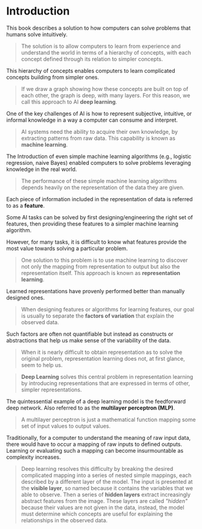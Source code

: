 # Introduction

This book describes a solution to how computers can solve problems that humans solve intuitively.

> The solution is to allow computers to learn from experience and understand the world in terms of a hierarchy of concepts, with each concept defined through its relation to simpler concepts.

This hierarchy of concepts enables computers to learn complicated concepts building from simpler ones.

> If we draw a graph showing how these concepts are built on top of each other, the graph is deep, with many layers. For this reason, we call this approach to AI **deep learning**.

One of the key challenges of AI is how to represent subjective, intuitive, or informal knowledge in a way a computer can consume and interpret.

> AI systems need the ability to acquire their own knowledge, by extracting patterns from raw data. This capability is known as **machine learning**.

The Introduction of even simple machine learning algorithms (e.g., logistic regression, naive Bayes) enabled computers to solve problems leveraging knowledge in the real world.

> The performance of these simple machine learning algorithms depends heavily on the representation of the data they are given.

Each piece of information included in the representation of data is referred to as a **feature**.

Some AI tasks can be solved by first designing/engineering the right set of features, then providing these features to a simpler machine learning algorithm.

However, for many tasks, it is difficult to know what features provide the most value towards solving a particular problem.

> One solution to this problem is to use machine learning to discover not only the mapping from representation to output but also the representation itself. This approach is known as **representation learning**.

Learned representations have provenly performed better than manually designed ones.

> When designing features or algorithms for learning features, our goal is usually to separate the **factors of variation** that explain the observed data.

Such factors are often not quantifiable but instead as constructs or abstractions that help us make sense of the variability of the data.

> When it is nearly difficult to obtain representation as to solve the original problem, representation learning does not, at first glance, seem to help us.

> **Deep Learning** solves this central problem in representation learning by introducing representations that are expressed in terms of other, simpler representations.

The quintessential example of a deep learning model is the feedforward deep network. Also referred to as the **multilayer perceptron (MLP)**.

> A multilayer perceptron is just a mathematical function mapping some set of input values to output values.

Traditionally, for a computer to understand the meaning of raw input data, there would have to occur a mapping of raw inputs to defined outputs. Learning or evaluating such a mapping can become insurmountable as complexity increases.

> Deep learning resolves this difficulty by breaking the desired complicated mapping into a series of nested simple mappings, each described by a different layer of the model. The input is presented at the **visible layer**, so named because it contains the variables that we able to observe. Then a series of **hidden layers** extract increasingly abstract features from the image. These layers are called *"hidden"* because their values are not given in the data, instead, the model must determine which concepts are useful for explaining the relationships in the observed data.
